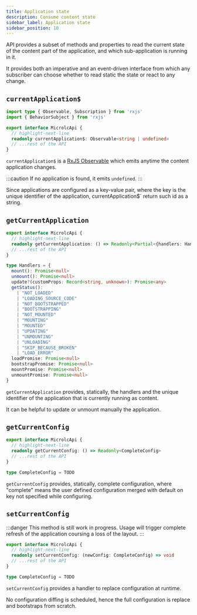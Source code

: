 ```yaml
---
title: Application state
description: Consume content state
sidebar_label: Application state
sidebar_position: 10
---
```


<!-- TODO: Insert some examples -->

<micro-lc></micro-lc> API provides a subset of methods and properties to read the current state of the content part
of the application, and which sub-application is running in it.

It provides both an imperative and an event-driven interface from which any subscriber can choose whether to read static
the state or react to any change.

## `currentApplication$`

```typescript
import type { Observable, Subscription } from 'rxjs'
import { BehaviorSubject } from 'rxjs'

export interface MicrolcApi {
  // highlight-next-line
  readonly currentApplication$: Observable<string | undefined>
  // ...rest of the API
}
```

`currentApplication$` is a [RxJS Observable](https://rxjs.dev/api/index/class/Observable) which emits anytime the content
application changes.

:::caution
If no application is found, it emits `undefined`.
:::

Since <micro-lc></micro-lc> applications are configured as a key-value pair, where the key is the unique identifier of
the application, currentApplication$` return such id as a string.

## `getCurrentApplication`

```typescript
export interface MicrolcApi {
  // highlight-next-line
  readonly getCurrentApplication: () => Readonly<Partial<{handlers: Handlers | undefined; id: string}>>
  // ...rest of the API
}

type Handlers = {
  mount(): Promise<null>
  unmount(): Promise<null>
  update?(customProps: Record<string, unknown>): Promise<any>
  getStatus():
    | "NOT_LOADED"
    | "LOADING_SOURCE_CODE"
    | "NOT_BOOTSTRAPPED"
    | "BOOTSTRAPPING"
    | "NOT_MOUNTED"
    | "MOUNTING"
    | "MOUNTED"
    | "UPDATING"
    | "UNMOUNTING"
    | "UNLOADING"
    | "SKIP_BECAUSE_BROKEN"
    | "LOAD_ERROR"
  loadPromise: Promise<null>
  bootstrapPromise: Promise<null>
  mountPromise: Promise<null>
  unmountPromise: Promise<null>
}
```

`getCurrentApplication` provides, statically, the handlers and the unique identifier of the application that is currently
running as content.

It can be helpful to update or unmount manually the application.

## `getCurrentConfig`

```typescript
export interface MicrolcApi {
  // highlight-next-line
  readonly getCurrentConfig: () => Readonly<CompleteConfig>
  // ...rest of the API
}

type CompleteConfig = TODO
```

`getCurrentConfig` provides, statically, <micro-lc></micro-lc> complete configuration, where "complete" means the user
defined configuration merged with default on key not specified while configuring.

## `setCurrentConfig`

:::danger
This method is still work in progress. Usage will trigger complete refresh of the application coursing a loss of the 
layout.
:::

```typescript
export interface MicrolcApi {
  // highlight-next-line
  readonly setCurrentConfig: (newConfig: CompleteConfig) => void
  // ...rest of the API
}

type CompleteConfig = TODO
```

`setCurrentConfig` provides a handler to replace <micro-lc></micro-lc> configuration at runtime.

No configuration diffing is scheduled, hence the full configuration is replace and <micro-lc></micro-lc> bootstraps from
scratch.

